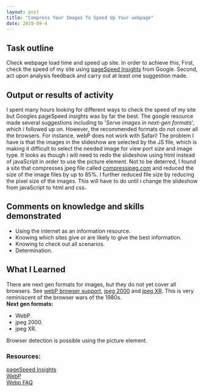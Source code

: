 ```yaml
---
layout: post
title: "Compress Your Images To Speed Up Your webpage"
date: 2019-09-4
---
```


## Task outline
Check webpage load time and speed up site.  In order to achieve this, 
First, check the speed of my site using [pageSpeed Insights](https://developers.google.com/speed/pagespeed/insights/) from Google.
Second, act upon analysis feedback and carry out at least one suggestion made.

## Output or results of activity
I spent many hours looking for different ways to check the speed of my site but Googles pageSpeed insights was by far the best. 
The google resource made several suggestions including to '_Serve images in next-gen formats_', which i followed up on. 
However, the recommended formats do not cover all the browsers. For instance, webP does not work with Safari! The problem I have is that the images in the slideshow are selected by the JS file, which is making it difficult to select the needed image for view port size and image type.  It looks as though i will need to redo the slideshow using html instead of javaScript in order to use the picture element. Not to be deterred, I found a site that compresses jpeg file called [compressjpeg.com](https://compressjpeg.com/) and reduced the size of the image files by up to 85%.  I further reduced file size by reducing the pixel size of the images. This will have to do until i change the slideshow from javaScript to html and css. 

## Comments on knowledge and skills demonstrated 
* Using the internet as an information resource.  
* Knowing which sites give or are likely to give the best information. 
* Knowing to check out all scenarios.
* Determination. 

## What I Learned
There are next gen formats for images, but they do not yet cover all browsers. See [webP browser support](https://caniuse.com/#feat=webp), [jpeg 2000](https://caniuse.com/#feat=jpeg2000) and [jpeg XR](https://caniuse.com/#feat=jpegxr).  This is very reminiscent of the browser wars of the 1980s.  
__Next gen formats:__
* WebP.
* jpeg 2000.
* jpeg XR.

Browser detection is possible using the picture element. 

### Resources:
[pageSpeed Insights](https://developers.google.com/speed/pagespeed/insights/)<br>
[WebP](https://developers.google.com/speed/webp/faq#how_can_i_detect_browser_support_for_webp)<br>
[Webp FAQ](https://developers.google.com/speed/webp/faq#how_can_i_detect_browser_support_for_webp)

